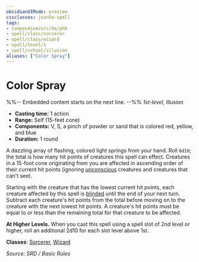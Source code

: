 ```yaml
---
obsidianUIMode: preview
cssclasses: json5e-spell
tags:
- compendium/src/5e/phb
- spell/class/sorcerer
- spell/class/wizard
- spell/level/1
- spell/school/illusion
aliases: ["Color Spray"]
---
```

# Color Spray
%%-- Embedded content starts on the next line. --%%
*1st-level, Illusion*  

- **Casting time:** 1 action
- **Range:** Self (15-feet cone)
- **Components:** V, S, a pinch of powder or sand that is colored red, yellow, and blue
- **Duration:** 1 round

A dazzling array of flashing, colored light springs from your hand. Roll `6d10`; the total is how many hit points of creatures this spell can effect. Creatures in a 15-foot cone originating from you are affected in ascending order of their current hit points (ignoring [unconscious](Conditions.md#unconscious) creatures and creatures that can't see).

Starting with the creature that has the lowest current hit points, each creature affected by this spell is [blinded](Conditions.md#blinded) until the end of your next turn. Subtract each creature's hit points from the total before moving on to the creature with the next lowest hit points. A creature's hit points must be equal to or less than the remaining total for that creature to be affected.

**At Higher Levels.** When you cast this spell using a spell slot of 2nd level or higher, roll an additional 2d10 for each slot level above 1st.

**Classes**: [Sorcerer](Sorcerer.md), [Wizard](Wizard.md)

*Source: SRD / Basic Rules*